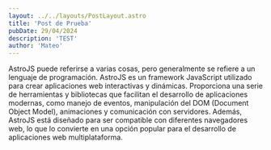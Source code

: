 ```yaml
---
layout: ../../layouts/PostLayout.astro
title: 'Post de Prueba'
pubDate: 29/04/2024
description: 'TEST'
author: 'Mateo'
---
```


AstroJS puede referirse a varias cosas, pero generalmente se refiere a un lenguaje de programación. AstroJS es un framework JavaScript utilizado para crear aplicaciones web interactivas y dinámicas. Proporciona una serie de herramientas y bibliotecas que facilitan el desarrollo de aplicaciones modernas, como manejo de eventos, manipulación del DOM (Document Object Model), animaciones y comunicación con servidores. Además, AstroJS está diseñado para ser compatible con diferentes navegadores web, lo que lo convierte en una opción popular para el desarrollo de aplicaciones web multiplataforma.

